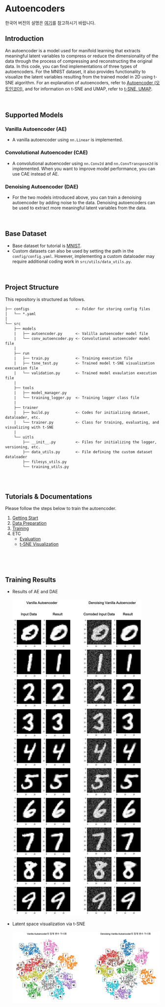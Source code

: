 # Autoencoders
한국어 버전의 설명은 [여기](./docs/README_ko.md)를 참고하시기 바랍니다.

## Introduction
An autoencoder is a model used for manifold learning that extracts meaningful latent variables to compress or reduce the dimensionality of the data through the process of compressing and reconstructing the original data. 
In this code, you can find implementations of three types of autoencoders.
For the MNIST dataset, it also provides functionality to visualize the latent variables resulting from the trained model in 2D using t-SNE algorithm.
For an explanation of autoencoders, refer to [Autoencoder (오토인코더)](https://ljm565.github.io/contents/ManifoldLearning1.html), and for information on t-SNE and UMAP, refer to [t-SNE, UMAP](https://ljm565.github.io/contents/ManifoldLearning2.html).
<br><br><br>

## Supported Models
### Vanilla Autoencoder (AE)
* A vanilla autoencoder using `nn.Linear` is implemented.

### Convolutional Autoencoder (CAE)
* A convolutional autoencoder using `nn.Conv2d` and `nn.ConvTranspose2d` is implemented.
When you want to improve model performance, you can use CAE instead of AE.

### Denoising Autoencoder (DAE)
* For the two models introduced above, you can train a denoising autoencoder by adding noise to the data.
Denoising autoencoders can be used to extract more meaningful latent variables from the data.
<br><br><br>

## Base Dataset
* Base dataset for tutorial is [MNIST](http://yann.lecun.com/exdb/mnist/).
* Custom datasets can also be used by setting the path in the `config/config.yaml`.
However, implementing a custom dataloader may require additional coding work in `src/utils/data_utils.py`.
<br><br><br>

## Project Structure
This repository is structured as follows.
```
├── configs                     <- Folder for storing config files
│   └── *.yaml
│
└── src      
    ├── models
    |   ├── autoencoder.py      <- Valilla autoencoder model file
    |   └── conv_autoencoder.py <- Convolutional autoencoder model file
    |
    ├── run                   
    |   ├── train.py            <- Training execution file
    |   ├── tsne_test.py        <- Trained model t-SNE visualization execuation file
    |   └── validation.py       <- Trained model evaulation execution file
    | 
    ├── tools                   
    |   ├── model_manager.py          
    |   └── training_logger.py  <- Training logger class file
    |
    ├── trainer                 
    |   ├── build.py            <- Codes for initializing dataset, dataloader, etc.
    |   └── trainer.py          <- Class for training, evaluating, and visualizing with t-SNE
    |
    └── uitls                   
        ├── __init__.py         <- Files for initializing the logger, versioning, etc.
        ├── data_utils.py       <- File defining the custom dataset dataloader
        ├── filesys_utils.py       
        └── training_utils.py     
```
<br><br>

## Tutorials & Documentations
Please follow the steps below to train the autoencoder.

1. [Getting Start](./docs/1_getting_start.md)
2. [Data Preparation](./docs/2_data_preparation.md)
3. [Training](./docs/3_trainig.md)
4. ETC
   * [Evaluation](./docs/4_model_evaluation.md)
   * [t-SNE Visualization](./docs/5_tsne_visualization.md)

<br><br><br>


## Training Results
* Results of AE and DAE<br><br>
![AE results](docs/figs/img1.jpg)<br><br>
* Latent space visualization via t-SNE<br><br>
![AE results](docs/figs/img2.jpg)
<br><br><br>




